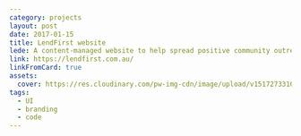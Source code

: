 ```yaml
---
category: projects
layout: post
date: 2017-01-15
title: LendFirst website
lede: A content-managed website to help spread positive community outreach news.
link: https://lendfirst.com.au/
linkFromCard: true
assets: 
  cover: https://res.cloudinary.com/pw-img-cdn/image/upload/v1517273310/okok/raatsicc-desktop-hero.jpg
tags: 
  - UI
  - branding
  - code
---
```

